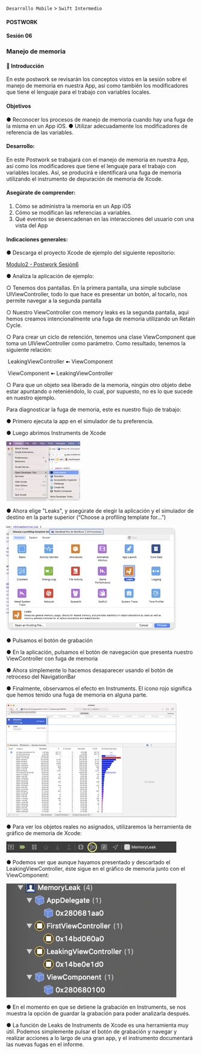 
`Desarrollo Mobile` > `Swift Intermedio` 

#### **POSTWORK**

#### Sesión 06

### **Manejo de memoria**


#### **🔎** **Introducción**

En este postwork se revisarán los conceptos vistos en la sesión sobre el manejo de memoria en nuestra App, así como también los modificadores que tiene el lenguaje para el trabajo con variables locales.


 #### **Objetivos**

●   Reconocer los procesos de manejo de memoria cuando hay una fuga de la misma en un App iOS.
●   Utilizar adecuadamente los modificadores de referencia de las variables.


#### **Desarrollo:**

En este Postwork se trabajará con el manejo de memoria en nuestra App, así como los modificadores que tiene el lenguaje para el trabajo con variables locales. Así, se producirá e identificará una fuga de memoria utilizando el instrumento de depuración de memoria de Xcode.

#### **Asegúrate de comprender:**

1. Cómo se administra la memoria en un App iOS
2. Cómo se modifican las referencias a variables. 
3. Qué eventos se desencadenan en las interacciones del usuario con una vista del App


#### **Indicaciones generales:**

●   Descarga el proyecto Xcode de ejemplo del siguiente repositorio:

[Modulo2 - Postwork Sesión6](https://github.com/beduExpert/Swift-Proyecto/tree/main/M%C3%B3dulo-02/Sesi%C3%B3n-06) 

●   Analiza la aplicación de ejemplo:

○   Tenemos dos pantallas. En la primera pantalla, una simple subclase UIViewController, todo lo que hace es presentar un botón, al tocarlo, nos permite navegar a la segunda pantalla 

○   Nuestro ViewController con memory leaks es la segunda pantalla, aquí hemos creamos intencionalmente una fuga de memoria utilizando un Retain Cycle. 

○   Para crear un ciclo de retención, tenemos una clase ViewComponent que toma un UIViewController como parámetro. Como resultado, tenemos la siguiente relación:

​          LeakingViewController ➼ ViewComponent

​          ViewComponent ➼ LeakingViewController

 

○   Para que un objeto sea liberado de la memoria, ningún otro objeto debe estar apuntando o reteniéndolo, lo cual, por supuesto, no es lo que sucede en nuestro ejemplo.

 

Para diagnosticar la fuga de memoria, este es nuestro flujo de trabajo:

●   Primero ejecuta la app en el simulador de tu preferencia.

●   Luego abrimos Instruments de Xcode

![img](0.png) 

 

●   Ahora elige "Leaks", y asegúrate de elegir la aplicación y el simulador de destino en la parte superior (“Choose a profiling template for…”)

![img](1.png)

 

●   Pulsamos el botón de grabación

●   En la aplicación, pulsamos el botón de navegación que presenta nuestro ViewController con fuga de memoria

●   Ahora simplemente lo hacemos desaparecer usando el botón de retroceso del NavigationBar

●   Finalmente, observamos el efecto en Instruments. El icono rojo significa que hemos tenido una fuga de memoria en alguna parte. 

![img](2.png)

●   Para ver los objetos reales no asignados, utilizaremos la herramienta de gráfico de memoria de Xcode:



![img](3.png)

●   Podemos ver que aunque hayamos presentado y descartado el LeakingViewController, éste sigue en el gráfico de memoria junto con el ViewComponent:



![img](4.png)

●   En el momento en que se detiene la grabación en Instruments, se nos muestra la opción de guardar la grabación para poder analizarla después.

●   La función de Leaks de Instruments de Xcode es una herramienta muy útil. Podemos simplemente pulsar el botón de grabación y navegar y realizar acciones a lo largo de una gran app, y el instrumento documentará las nuevas fugas en el informe.
